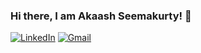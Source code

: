 ### Hi there, I am Akaash Seemakurty! 👋

[![LinkedIn](https://img.shields.io/badge/Connect-blue?style=for-the-badge&logo=linkedin&logoColor=white)](https://www.linkedin.com/in/akaash-seemakurty/)
[![Gmail](https://img.shields.io/badge/Gmail-Email%20me-red?style=for-the-badge&logo=gmail&logoColor=white)](mailto:akaash.seemakurty@gmail.com)



<!--
**akaashkasi/akaashkasi** is a ✨ _special_ ✨ repository because its `README.md` (this file) appears on your GitHub profile.

Here are some ideas to get you started:

- 🔭 I’m currently working on ...
- 🌱 I’m currently learning ...
- 👯 I’m looking to collaborate on ...
- 🤔 I’m looking for help with ...
- 💬 Ask me about ...
- 📫 How to reach me: ...
- 😄 Pronouns: ...
- ⚡ Fun fact: ...
-->
